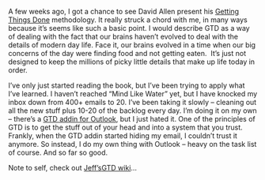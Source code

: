 A few weeks ago, I got a chance to see David Allen present his [Getting
Things Done](http://www.gettingthingsdone.com/) methodology. It really
struck a chord with me, in many ways because it’s seems like such a
basic point. I would describe GTD as a way of dealing with the fact that
our brains haven’t evolved to deal with the details of modern day life.
Face it, our brains evolved in a time when our big concerns of the day
were finding food and not getting eaten.  It’s just not designed to keep
the millions of picky little details that make up life today in order.

I’ve only just started reading the book, but I’ve been trying to apply
what I’ve learned. I haven’t reached “Mind Like Water” yet, but I have
knocked my inbox down from 400+ emails to 20. I’ve been taking it slowly
– cleaning out all the new stuff plus 10-20 of the backlog every day.
I’m doing it on my own – there’s a [GTD addin for
Outlook](http://www.gettingthingsdone.com/productDetail.php?id=63&IDoption=20),
but I just hated it. One of the principles of GTD is to get the stuff
out of your head and into a system that you trust. Frankly, when the GTD
addin started hiding my email, I couldn’t trust it anymore. So instead,
I do my own thing with Outlook – heavy on the task list of course. And
so far so good.

Note to self, check out [Jeff’s](http://jeffsandquist.com/)[GTD
wiki](http://wiki.jeffsandquist.com/default.aspx/GTD/HomePage.html)…
